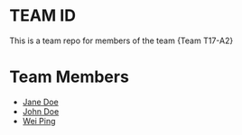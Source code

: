 # TEAM ID
This is a team repo for members of the team {Team T17-A2}

# Team Members
* [Jane Doe](members/janeDoe.md)
* [John Doe](members/johnDoe.md)
* [Wei Ping](members/weiping.md)